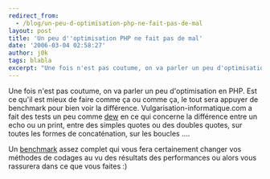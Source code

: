 ```yaml
---
redirect_from:
  - /blog/un-peu-d-optimisation-php-ne-fait-pas-de-mal
layout: post
title: 'Un peu d''optimisation PHP ne fait pas de mal'
date: '2006-03-04 02:58:27'
author: j0k
tags: blabla
excerpt: "Une fois n'est pas coutume, on va parler un peu d'optimisation en PHP. Est ce qu'il est mieux de faire comme ça ou comme ça, le tout sera appuyer de benchmark pour bien voir la différence.     \nVulgarisation-informatique.com a fait des tests un peu comme [dew](http://www.j0k3r.net/news-php-et-optimisation-226.html) en ce qui concerne la différence entre un      …"
---
```


Une fois n'est pas coutume, on va parler un peu d'optimisation en PHP. Est ce qu'il est mieux de faire comme ça ou comme ça, le tout sera appuyer de benchmark pour bien voir la différence.
Vulgarisation-informatique.com a fait des tests un peu comme [dew](http://www.j0k3r.net/news-php-et-optimisation-226.html) en ce qui concerne la différence entre un echo ou un print, entre des simples quotes  ou des doubles quotes, sur toutes les formes de concaténation, sur les boucles ....

Un [benchmark](http://www.vulgarisation-informatique.com/optimiser-php.php) assez complet qui vous fera certainement changer vos méthodes de codages au vu des résultats des performances ou alors vous rassurera dans ce que vous faites :)
